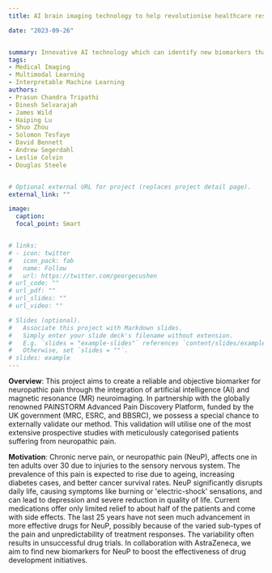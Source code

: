 ```yaml
---
title: AI brain imaging technology to help revolutionise healthcare research for patients with chronic nerve pain (UKRI funded) 

date: "2023-09-26"


summary: Innovative AI technology which can identify new biomarkers that could lead to more effective chronic nerve pain treatments to revolutionise healthcare
tags:
- Medical Imaging
- Multimodal Learning
- Interpretable Machine Learning
authors:
- Prasun Chandra Tripathi
- Dinesh Selvarajah
- James Wild
- Haiping Lu
- Shuo Zhou 
- Solomon Tesfaye 
- David Bennett
- Andrew Segerdahl
- Leslie Colvin
- Douglas Steele


# Optional external URL for project (replaces project detail page).
external_link: ""

image:
  caption:
  focal_point: Smart


# links:
# - icon: twitter
#   icon_pack: fab
#   name: Follow
#   url: https://twitter.com/georgecushen
# url_code: ""
# url_pdf: ""
# url_slides: ""
# url_video: ""

# Slides (optional).
#   Associate this project with Markdown slides.
#   Simply enter your slide deck's filename without extension.
#   E.g. `slides = "example-slides"` references `content/slides/example-slides.md`.
#   Otherwise, set `slides = ""`.
# slides: example
---
```

<b>Overview</b>: This project aims to create a reliable and objective biomarker for neuropathic pain through the integration of artificial intelligence (AI) and magnetic resonance (MR) neuroimaging. In partnership with the globally renowned PAINSTORM Advanced Pain Discovery Platform, funded by the UK government (MRC, ESRC, and BBSRC), we possess a special chance to externally validate our method. This validation will utilise one of the most extensive prospective studies with meticulously categorised patients suffering from neuropathic pain. 

<b>Motivation</b>: Chronic nerve pain, or neuropathic pain (NeuP), affects one in ten adults over 30 due to injuries to the sensory nervous system. The prevalence of this pain is expected to rise due to ageing, increasing diabetes cases, and better cancer survival rates. NeuP significantly disrupts daily life, causing symptoms like burning or 'electric-shock' sensations, and can lead to depression and severe reduction in quality of life. Current medications offer only limited relief to about half of the patients and come with side effects. The last 25 years have not seen much advancement in more effective drugs for NeuP, possibly because of the varied sub-types of the pain and unpredictability of treatment responses. The variability often results in unsuccessful drug trials. In collaboration with AstraZeneca, we aim to find new biomarkers for NeuP to boost the effectiveness of drug development initiatives.



